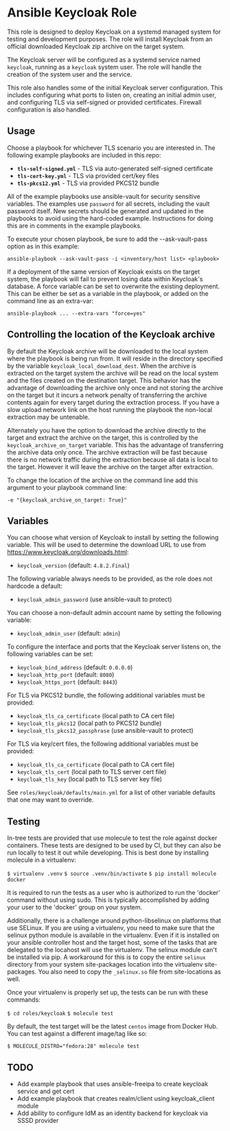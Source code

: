 Ansible Keycloak Role
=====================

This role is designed to deploy Keycloak on a systemd managed system
for testing and development purposes.  The role will install Keycloak
from an official downloaded Keycloak zip archive on the target system.

The Keycloak server will be configured as a systemd service named
`keycloak`, running as a `keycloak` system user.  The role will handle
the creation of the system user and the service.

This role also handles some of the initial Keycloak server configuration.
This includes configuring what ports to listen on, creating an initial
admin user, and configuring TLS via self-signed or provided certificates.
Firewall configuration is also handled.

Usage
-----
Choose a playbook for whichever TLS scenario you are interested in.  The
following example playbooks are included in this repo:

- **`tls-self-signed.yml`** - TLS via auto-generated self-signed certificate
- **`tls-cert-key.yml`**    - TLS via provided cert/key files
- **`tls-pkcs12.yml`**      - TLS via provided PKCS12 bundle

All of the example playbooks use ansible-vault for security sensitive
variables.  The examples use `password` for all secrets, including the
vault password itself.  New secrets should be generated and updated in
the playbooks to avoid using the hard-coded example.  Instructions for
doing this are in comments in the example playbooks.

To execute your chosen playbook, be sure to add the --ask-vault-pass
option as in this example:

  `ansible-playbook --ask-vault-pass -i <inventory/host list> <playbook>`

If a deployment of the same version of Keycloak exists on the target
system, the playbook will fail to prevent losing data within Keycloak's
database.  A force variable can be set to overwrite the existing deployment.
This can be either be set as a variable in the playbook, or added on the
command line as an extra-var:

  `ansible-playbook ... --extra-vars "force=yes"`

Controlling the location of the Keycloak archive
------------------------------------------------

By default the Keycloak archive will be downloaded to the local system
where the playbook is being run from. It will reside in the directory
specified by the variable `keycloak_local_download_dest`. When the
archive is extracted on the target system the archive will be read on
the local system and the files created on the destination target. This
behavior has the advantage of downloading the archive only once and
not storing the archive on the target but it incurs a network penalty
of transferring the archive contents again for every target during the
extraction process. If you have a slow upload network link on the host
running the playbook the non-local extraction may be untenable.

Alternately you have the option to download the archive directly to
the target and extract the archive on the target, this is controlled
by the `keycloak_archive_on_target` variable. This has the advantage
of transferring the archive data only once. The archive extraction
will be fast because there is no network traffic during the extraction
because all data is local to the target. However it will leave the
archive on the target after extraction.

To change the location of the archive on the command line add this
argument to your playbook command line:

  `-e "{keycloak_archive_on_target: True}"`
  
Variables
---------
You can choose what version of Keycloak to install by setting the following
variable.  This will be used to determine the download URL to use from
https://www.keycloak.org/downloads.html:

- `keycloak_version` (default: `4.8.2.Final`)

The following variable always needs to be provided, as the role does
not hardcode a default:

- `keycloak_admin_password` (use ansible-vault to protect)

You can choose a non-default admin account name by setting the following
variable:

- `keycloak_admin_user` (default: `admin`)

To configure the interface and ports that the Keycloak server listens
on, the following variables can be set:

- `keycloak_bind_address` (default: `0.0.0.0`)
- `keycloak_http_port` (default: `8080`)
- `keycloak_https_port` (default: `8443`)

For TLS via PKCS12 bundle, the following additional variables must be
provided:

- `keycloak_tls_ca_certificate` (local path to CA cert file)
- `keycloak_tls_pkcs12` (local path to PKCS12 bundle)
- `keycloak_tls_pkcs12_passphrase` (use ansible-vault to protect)

For TLS via key/cert files, the following additional variables must be
provided:

- `keycloak_tls_ca_certificate` (local path to CA cert file)
- `keycloak_tls_cert` (local path to TLS server cert file)
- `keycloak_tls_key` (local path to TLS server key file)

See `roles/keycloak/defaults/main.yml` for a list of other variable
defaults that one may want to override.

Testing
-------
In-tree tests are provided that use molecule to test the role against docker containers.
These tests are designed to be used by CI, but they can also be run locally to test it
out while developing.  This is best done by installing molecule in a virtualenv:

  `$ virtualenv .venv`
  `$ source .venv/bin/activate`
  `$ pip install molecule docker`

It is required to run the tests as a user who is authorized to run the 'docker' command
without using sudo.  This is typically accomplished by adding your user to the 'docker'
group on your system.

Additionally, there is a challenge around python-libselinux on platforms that use SELinux.
If you are using a virtualenv, you need to make sure that the selinux python module is
available in the virtualenv.  Even if it is installed on your ansible controller host
and the target host, some of the tasks that are delegated to the locahost will use the
virtualenv.  The selinux module can't be installed via pip.  A workaround for this is
to copy the entire `selinux` directory from your system site-packages location into
the virtualenv site-packages.  You also need to copy the `_selinux.so` file from
site-locations as well.

Once your virtualenv is properly set up, the tests can be run with these commands:

  `$ cd roles/keycloak`
  `$ molecule test`

By default, the test target will be the latest `centos` image from Docker Hub.  You
can test against a different image/tag like so:

  `$ MOLECULE_DISTRO="fedora:28" molecule test`

TODO
----
- Add example playbook that uses ansible-freeipa to create keycloak service and get cert
- Add example playbook that creates realm/client using keycloak_client module
- Add ability to configure IdM as an identity backend for keycloak via SSSD provider

